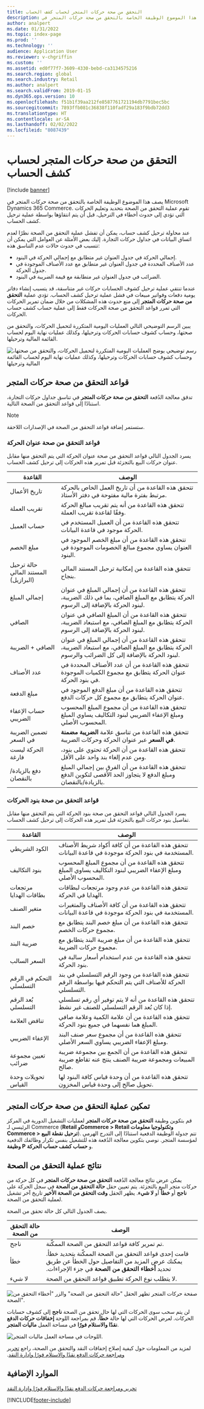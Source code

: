 ```yaml
---
title: التحقق من صحة حركات المتجر لحساب كشف الحساب
description: يصف هذا الموضوع الوظيفة الخاصة بالتحقق من صحة حركات المتجر في Microsoft Dynamics 365 Commerce.
author: analpert
ms.date: 01/31/2022
ms.topic: index-page
ms.prod: ''
ms.technology: ''
audience: Application User
ms.reviewer: v-chgriffin
ms.custom: ''
ms.assetid: ed0f77f7-3609-4330-bebd-ca3134575216
ms.search.region: global
ms.search.industry: Retail
ms.author: analpert
ms.search.validFrom: 2019-01-15
ms.dyn365.ops.version: 10
ms.openlocfilehash: f51b1f39aa212fe8587761721194db7791bec5bc
ms.sourcegitcommit: 7893ffb081c36838f110fadf29a183f9bdb72dd3
ms.translationtype: HT
ms.contentlocale: ar-SA
ms.lasthandoff: 02/02/2022
ms.locfileid: "8087439"
---
```

# <a name="validate-store-transactions-for-statement-calculation"></a>التحقق من صحة حركات المتجر لحساب كشف الحساب

[!include [banner](includes/banner.md)]

يصف هذا الموضوع الوظيفة الخاصة بالتحقق من صحة حركات المتجر في Microsoft Dynamics 365 Commerce. تقوم عملية التحقق من الصحة بتحديد وتعليم الحركات التي تؤدي إلى حدوث أخطاء في الترحيل، قبل أن يتم انتقاؤها بواسطة عملية ترحيل كشف الحساب.

عند محاولة ترحيل كشف حساب، يمكن أن تفشل عملية التحقق من الصحة نظرًا لعدم اتساق البيانات في جداول حركات التجارة. إليك بعض الأمثلة عن العوامل التي يمكن أن تتسبب في حدوث حالات عدم التناسق هذه:

- إجمالي الحركة في جدول العنوان غير متطابق مع إجمالي الحركة في البنود.
- عدد الأصناف المحددة في جدول العنوان غير متطابق مع عدد الأصناف الموجودة في جدول الحركة.
- الضرائب في جدول العنوان غير متطابقة مع قيمة الضريبة في البنود. 

عندما تنتقي عملية ترحيل كشوف الحسابات حركات غير متناسقة، قد يتسبب إنشاء دفاتر يومية دفعات وفواتير مبيعات في فشل عملية ترحيل كشف الحساب. تؤدي عملية **التحقق من صحة حركات المتجر** إلى منع حدوث هذه المشكلات من خلال ضمان تمرير الحركات التي تمرر قواعد التحقق من صحة الحركات فقط إلى عملية حساب كشف حساب الحركات.

يبين الرسم التوضيحي التالي العمليات اليومية المتكررة لتحميل الحركات، والتحقق من صحتها، وحساب كشوف حسابات الحركات وترحيلها، وكذلك عمليات نهاية اليوم لحساب القائمة المالية وترحيلها.

![رسم توضيحي يوضح العمليات اليومية المتكررة لتحميل الحركات، والتحقق من صحتها، وحساب كشوف حسابات الحركات وترحيلها، وكذلك عمليات نهاية اليوم لحساب القائمة المالية وترحيلها](./media/valid-checker-statement-posting-flow.png)

## <a name="store-transaction-validation-rules"></a>قواعد التحقق من صحة حركات المتجر

تدقق معالجة الدُفعة **التحقق من صحة حركات المتجر** في تناسق جداول حركات التجارة، استنادًا إلى قواعد التحقق من الصحة التالية.

> [!NOTE]
> ستستمر إضافة قواعد التحقق من الصحة في الإصدارات اللاحقة.

### <a name="transaction-header-validation-rules"></a>قواعد التحقق من صحة عنوان الحركة

يسرد الجدول التالي قواعد التحقق من صحة عنوان الحركة التي يتم التحقق منها مقابل عنوان حركات البيع بالتجزئة قبل تمرير هذه الحركات إلى ترحيل كشف الحساب.

| القاعدة | ‏‏الوصف‬ |
|-------|-------------|
| تاريخ الأعمال | تتحقق هذه القاعدة من أن تاريخ العمل الخاص بالحركة مرتبط بفترة مالية مفتوحة في دفتر الأستاذ. |
| تقريب العملة | تتحقق هذه القاعدة من أنه يتم تقريب مبالغ الحركة وفقًا لقاعدة تقريب العملة. |
| حساب العميل | تتحقق هذه القاعدة من أن العميل المستخدم في الحركة موجود في قاعدة البيانات. |
| مبلغ الخصم | تتحقق هذه القاعدة من أن مبلغ الخصم الموجود في العنوان يساوي مجموع مبالغ الخصومات الموجودة في البنود. |
| حالة ترحيل المستند المالي (البرازيل) | تتحقق هذه القاعدة من إمكانية ترحيل المستند المالي بنجاح. |
| إجمالي المبلغ | تتحقق هذه القاعدة من أن إجمالي المبلغ في عنوان الحركة يتطابق مع المبلغ الصافي، بما في ذلك الضريبة، لبنود الحركة بالإضافة إلى الرسوم. |
| الصافي | تتحقق هذه القاعدة من أن المبلغ الصافي في عنوان الحركة يتطابق مع المبلغ الصافي، مع استبعاد الضريبة، لبنود الحركة بالإضافة إلى الرسوم. |
| الصافي + الضريبة | تتحقق هذه القاعدة من أن إجمالي المبلغ في عنوان الحركة يتطابق مع المبلغ الصافي، مع استبعاد الضريبة، لبنود الحركة بالإضافة إلى كل الضرائب والرسوم. |
| عدد الأصناف | تتحقق هذه القاعدة من أن عدد الأصناف المحددة في عنوان الحركة يتطابق مع مجموع الكميات الموجودة في بنود الحركة. |
| مبلغ الدفعة | تتحقق هذه القاعدة من أن مبلغ الدفع الموجود في عنوان الحركة يتطابق مع مجموع كل حركات الدفع. |
| حساب الإعفاء الضريبي | تتحقق هذه القاعدة من أن مجموع المبلغ المحسوب ومبلغ الإعفاء الضريبي لبنود التكاليف يساوي المبلغ المحسوب الأصلي. |
| تضمين الضريبة في السعر | تتحقق هذه القاعدة من تناسق علامة **الضريبة مضمنة في السعر** عبر عنوان الحركة وحركات الضريبة. |
| الحركة ليست فارغة | تتحقق هذه القاعدة من أن الحركة تحتوي على بنود، ومن عدم إلغاء بند واحد على الأقل. |
| دفع بالزيادة/بالنقصان‬‬‏‫ | تتحقق هذه القاعدة من أن الفرق بين إجمالي المبلغ ومبلغ الدفع لا يتجاوز الحد الأقصى لتكوين الدفع بالزيادة/بالنقصان. |

### <a name="transaction-line-validation-rules"></a>قواعد التحقق من صحة بنود الحركات

يسرد الجدول التالي قواعد التحقق من صحة بنود الحركة التي يتم التحقق منها مقابل تفاصيل بنود حركات البيع بالتجزئة قبل تمرير هذه الحركات إلى ترحيل كشف الحساب.

| القاعدة | ‏‏الوصف‬ |
|-------|-------------|
| الكود الشريطي | تتحقق هذه القاعدة من أن كافة أكواد شريط الأصناف المستخدمة في بنود الحركة موجودة في قاعدة البيانات. |
| بنود التكاليف | تتحقق هذه القاعدة من أن مجموع المبلغ المحسوب ومبلغ الإعفاء الضريبي لبنود التكاليف يساوي المبلغ المحسوب الأصلي. |
| مرتجعات بطاقات الهدايا | تتحقق هذه القاعدة من عدم وجود مرتجعات لبطاقات الهدايا في الحركة. |
| متغير الصنف | تتحقق هذه القاعدة من أن كافة الأصناف والمتغيرات المستخدمة في بنود الحركة موجودة في قاعدة البيانات. |
| خصم البند | تتحقق هذه القاعدة من أن مبلغ خصم البند يتطابق مع مجموع حركات الخصم. |
| ضريبة البند | تتحقق هذه القاعدة من أن مبلغ ضريبة البند يتطابق مع مجموع حركات الضريبة. |
| السعر السالب | تتحقق هذه القاعدة من عدم استخدام أسعار سالبة في بنود الحركة. |
| التحكم في الرقم التسلسلي | تتحقق هذه القاعدة من وجود الرقم التسلسلي في بند الحركة للأصناف التي يتم التحكم فيها بواسطة الرقم التسلسلي. |
| بُعد الرقم التسلسلي | تتحقق هذه القاعدة من أنه لا يتم توفير أي رقم تسلسلي إذا كان بُعد الرقم التسلسلي للصنف غير نشط. |
| تناقض العلامة | تتحقق هذه القاعدة من أن علامة الكمية وعلامة صافي المبلغ هما نفسهما في جميع بنود الحركة. |
| الإعفاء الضريبي | تتحقق هذه القاعدة من أن مجموع سعر صنف البند ومبلغ الإعفاء الضريبي يساوي السعر الأصلي. |
| تعيين مجموعة ضرائب | تتحقق هذه القاعدة من أن الجمع بين مجموعة ضريبة المبيعات ومجموعة ضريبة الصنف ينتج عنه تقاطع ضريبة صالح. |
| تحويلات وحدة القياس | تتحقق هذه القاعدة من أن وحدة قياس كافة البنود لها تحويل صالح إلى وحدة قياس المخزون. |

## <a name="enable-the-store-transaction-validation-process"></a>تمكين عملية التحقق من صحة حركات المتجر

قم بتكوين وظيفة **التحقق من صحة حركات المتجر** لعمليات التشغيل الدورية في المركز الرئيسي لـ Commerce (**Retail وCommerce \> Retail وتكنولوجيا معلومات Commerce \> ترحيل نقطة البيع**). تتم جدولة الوظيفة الدفعية استنادًا إلى التدرج الهرمي لمؤسسة المتجر. نوصي بتكوين معالجة الدُفعة هذه للتشغيل بنفس تكرار وظائفك الدفعية **وظيفة P** و **حساب كشف حساب الحركة**.

## <a name="results-of-the-validation-process"></a>نتائج عملية التحقق من الصحة

يمكن عرض نتائج معالجة الدُفعة **التحقق من صحة حركات المتجر** في كل حركة من حركات متجر البيع بالتجزئة. يتم تعيين حقل **حالة التحقق من الصحة** في سجل الحركة على **ناجح** أو **خطأ** أو **لا شيء**. يظهر الحقل **وقت التحقق من الصحة الأخير** تاريخ آخر تشغيل لعملية التحقق من الصحة.

يصف الجدول التالي كل حالة تحقق من الصحة.

| حالة التحقق من الصحة | ‏‏الوصف‬ |
|-------------------|-------------|
| ناجح | تم تمرير كافة قواعد التحقق من الصحة الممكّنة. |
| ‏‏خطأ | قامت إحدى قواعد التحقق من الصحة الممكّنة بتحديد خطأ. يمكنك عرض المزيد من التفاصيل حول الخطأ عن طريق تحديد **أخطاء التحقق من الصحة‬‏‫** في جزء الإجراءات. |
| ‏‫لا شيء‬ | لا يتطلب نوع الحركة تطبيق قواعد التحقق من الصحة. |

![صفحة حركات المتجر تظهر الحقل "حالة التحقق من الصحة" والزر "أخطاء التحقق من الصحة".](./media/valid-checker-validation-status-errors.png)

لن يتم سحب سوى الحركات التي لها حال تحقق من الصحة **ناجح** إلى كشوف حسابات الحركات. لعرض الحركات التي لها حالة **خطأ**، قم بمراجعة اللوحة **إخفاقات حركات الدفع نقدًا والاستلام فورًا** في مساحة العمل **ماليات المتجر**.

![اللوحات في مساحة العمل ماليات المتجر.](./media/valid-checker-cash-carry-validation-failures.png)

لمزيد من المعلومات حول كيفية إصلاح إخفاقات النقد والتحقق من الصحة، راجع [تحرير ومراجعة حركات الدفع نقدًا والاستلام فورًا وإدارة النقد‬‏‫](edit-cash-trans.md).

## <a name="additional-resources"></a>الموارد الإضافية

[تحرير ومراجعة حركات الدفع نقدًا والاستلام فورًا وإدارة النقد](edit-cash-trans.md)

[!INCLUDE[footer-include](../includes/footer-banner.md)]

